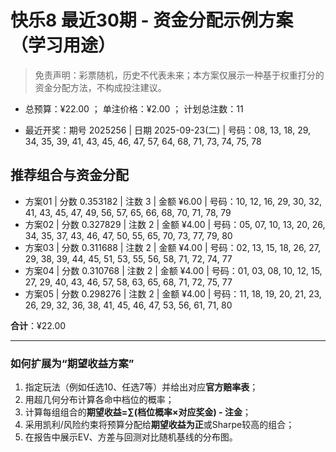 # 快乐8 最近30期 - 资金分配示例方案（学习用途）

> 免责声明：彩票随机，历史不代表未来；本方案仅展示一种基于权重打分的资金分配方法，不构成投注建议。

- 总预算：¥22.00 ； 单注价格：¥2.00 ； 计划总注数：11

- 最近开奖：期号 2025256 | 日期 2025-09-23(二) | 号码：08, 13, 18, 29, 34, 35, 39, 41, 43, 45, 46, 47, 57, 64, 68, 71, 73, 74, 75, 78


## 推荐组合与资金分配

- 方案01 | 分数 0.353182 | 注数   3 | 金额 ¥6.00 | 号码：10, 12, 16, 29, 30, 32, 41, 43, 45, 47, 49, 56, 57, 65, 66, 68, 70, 71, 78, 79
- 方案02 | 分数 0.327829 | 注数   2 | 金额 ¥4.00 | 号码：05, 07, 10, 13, 20, 26, 34, 35, 37, 43, 46, 47, 50, 55, 65, 70, 73, 77, 79, 80
- 方案03 | 分数 0.311688 | 注数   2 | 金额 ¥4.00 | 号码：02, 13, 15, 18, 26, 27, 29, 38, 39, 44, 45, 51, 53, 55, 56, 58, 71, 72, 74, 77
- 方案04 | 分数 0.310768 | 注数   2 | 金额 ¥4.00 | 号码：01, 03, 08, 10, 12, 15, 27, 29, 40, 43, 46, 57, 58, 63, 65, 68, 71, 72, 75, 77
- 方案05 | 分数 0.298276 | 注数   2 | 金额 ¥4.00 | 号码：11, 18, 19, 20, 21, 23, 26, 29, 32, 36, 38, 41, 45, 46, 47, 53, 56, 61, 71, 80

**合计**：¥22.00


---
### 如何扩展为“期望收益方案”

1) 指定玩法（例如任选10、任选7等）并给出对应**官方赔率表**；
2) 用超几何分布计算各命中档位的概率；
3) 计算每组组合的**期望收益=∑(档位概率×对应奖金) - 注金**；
4) 采用凯利/风险约束将预算分配给**期望收益为正**或Sharpe较高的组合；
5) 在报告中展示EV、方差与回测对比随机基线的分布图。